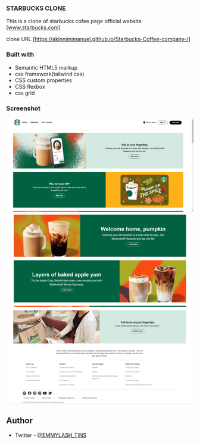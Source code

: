 ### STARBUCKS CLONE


This is a clone of starbucks cofee page official website [www.starbucks.com]

clone  URL [https://akinnimimanuel.github.io/Starbucks-Coffee-company-/]


### Built with

- Semantic HTML5 markup
- css framework(tailwind css)
- CSS custom properties
- CSS flexbox
- css grid

### Screenshot

![My Solution](./public/screenshots/Screenshot1.png) 
![My Solution](./public/screenshots/Screenshot2.png)
![My Solution](./public/screenshots/Screenshot3.png)

## Author
- Twitter - [@EMMYLASH_TINS](https://www.twitter.com/EMMYLASH_TINS)